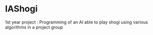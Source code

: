 # IAShogi
1st year project : Programming of an AI able to play shogi using various algorithms in a project group
